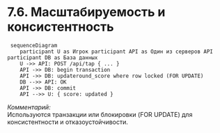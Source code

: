 # 7.6. Масштабируемость и консистентность

```mermaid
 sequenceDiagram
    participant U as Игрок participant API as Один из серверов API participant DB as База данных
    U ->> API: POST /api/tap { ... }
    API ->> DB: begin transaction
    API ->> DB: updateround_score where row locked (FOR UPDATE)
    DB -->> API: OK
    API ->> DB: commit
    API -->> U: { score: updated }
``` 

_Комментарий:_  
Используются транзакции или блокировки (FOR UPDATE) для консистентности и отказоустойчивости.

